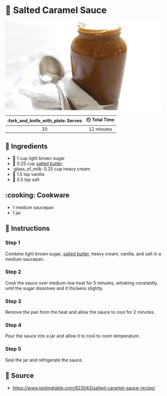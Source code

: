 # :custard: Salted Caramel Sauce

![Salted Caramel Sauce](../assets/images/salted-caramel-sauce.jpg)

| :fork_and_knife_with_plate: Serves | :timer_clock: Total Time |
|:----------------------------------:|:-----------------------: |
| 20 | 12 minutes |

## :salt: Ingredients

- :maple_leaf: 1 cup light brown sugar
- :butter: 0.25 cup [salted butter][1]
- :glass_of_milk: 0.25 cup heavy cream
- :icecream: 1.5 tsp vanilla
- :salt: 0.5 tsp salt

## :cooking: Cookware

- 1 medium saucepan
- 1 jar

## :pencil: Instructions

### Step 1

Combine light brown sugar, [salted butter][1], heavy cream, vanilla, and salt in a medium saucepan.

### Step 2

Cook the sauce over medium-low heat for 5 minutes, whisking constantly, until the sugar dissolves and it thickens
slightly.

### Step 3

Remove the pan from the heat and allow the sauce to cool for 2 minutes.

### Step 4

Pour the sauce into a jar and allow it to cool to room temperature.

### Step 5

Seal the jar and refrigerate the sauce.

## :link: Source

- <https://www.tastingtable.com/823043/salted-caramel-sauce-recipe/>

[1]: <../reference/equivalents-and-substitutes.md#butter>
